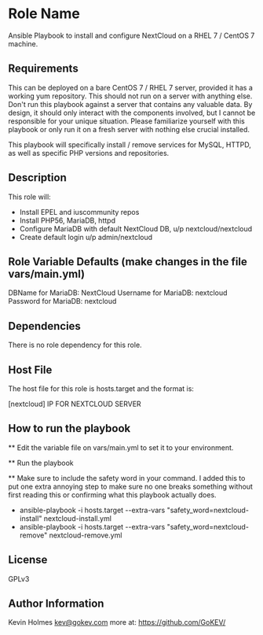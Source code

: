 Role Name
=========

Ansible Playbook to install and configure NextCloud on a RHEL 7 / CentOS 7 machine.

Requirements
------------
This can be deployed on a bare CentOS 7 / RHEL 7 server, provided it has a working yum repository.  This should not run on a server with anything else.  Don't run this playbook against a server that contains any valuable data.  By design, it should only interact with the components involved, but I cannot be responsible for your unique situation.  Please familiarize yourself with this playbook or only run it on a fresh server with nothing else crucial installed.

This playbook will specifically install / remove services for MySQL, HTTPD, as well as specific PHP versions and repositories.

Description
------------

This role will: 

- Install EPEL and iuscommunity repos
- Install PHP56, MariaDB, httpd
- Configure MariaDB with default NextCloud DB, u/p nextcloud/nextcloud
- Create default login u/p admin/nextcloud

Role Variable Defaults (make changes in the file vars/main.yml)
--------------

DBName for MariaDB:   NextCloud
Username for MariaDB: nextcloud
Password for MariaDB: nextcloud

Dependencies
------------

There is no role dependency for this role.

Host File
----------

The host file for this role is hosts.target and the format is: 

[nextcloud]
IP FOR NEXTCLOUD SERVER

How to run the playbook
------------------------

** Edit the variable file on vars/main.yml to set it to your environment. 

** Run the playbook

** Make sure to include the safety word in your command.  I added this to put one extra annoying step to make sure no one breaks something without first reading this or confirming what this playbook actually does.

* ansible-playbook -i hosts.target --extra-vars "safety_word=nextcloud-install" nextcloud-install.yml
* ansible-playbook -i hosts.target --extra-vars "safety_word=nextcloud-remove" nextcloud-remove.yml

License
-------

GPLv3

Author Information
------------------

Kevin Holmes <kev@gokev.com> more at: https://github.com/GoKEV/
